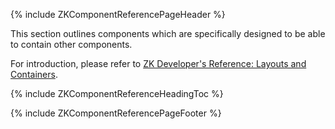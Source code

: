 {% include ZKComponentReferencePageHeader %}

This section outlines components which are specifically designed to be
able to contain other components.

For introduction, please refer to [ZK Developer's Reference: Layouts and
Containers](ZK_Developer's_Reference/UI_Patterns/Layouts_and_Containers).

{% include ZKComponentReferenceHeadingToc %}

{% include ZKComponentReferencePageFooter %}
